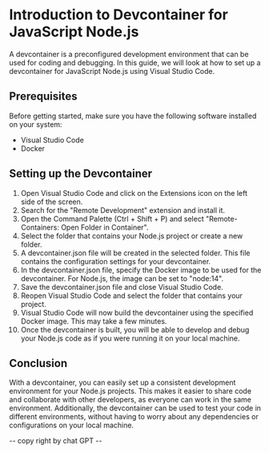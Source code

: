 
# Introduction to Devcontainer for JavaScript Node.js


A devcontainer is a preconfigured development environment that can be used for coding and debugging. In this guide, we will look at how to set up a devcontainer for JavaScript Node.js using Visual Studio Code.


## Prerequisites

Before getting started, make sure you have the following software installed on your system:

- Visual Studio Code
- Docker

## Setting up the Devcontainer

1. Open Visual Studio Code and click on the Extensions icon on the left side of the screen.
2. Search for the "Remote Development" extension and install it.
3. Open the Command Palette (Ctrl + Shift + P) and select "Remote-Containers: Open Folder in Container".
4. Select the folder that contains your Node.js project or create a new folder.
5. A devcontainer.json file will be created in the selected folder. This file contains the configuration settings for your devcontainer.
6. In the devcontainer.json file, specify the Docker image to be used for the devcontainer. For Node.js, the image can be set to "node:14".
7. Save the devcontainer.json file and close Visual Studio Code.
8. Reopen Visual Studio Code and select the folder that contains your project.
9. Visual Studio Code will now build the devcontainer using the specified Docker image. This may take a few minutes.
10. Once the devcontainer is built, you will be able to develop and debug your Node.js code as if you were running it on your local machine.

## Conclusion

With a devcontainer, you can easily set up a consistent development environment for your Node.js projects. This makes it easier to share code and collaborate with other developers, as everyone can work in the same environment. Additionally, the devcontainer can be used to test your code in different environments, without having to worry about any dependencies or configurations on your local machine.


-- copy right by chat GPT --